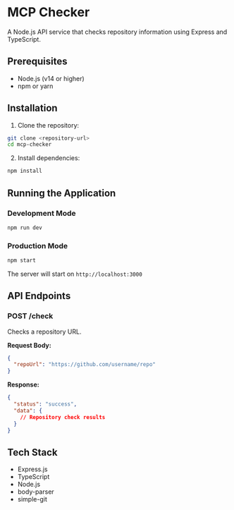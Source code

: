 # MCP Checker

A Node.js API service that checks repository information using Express and TypeScript.

## Prerequisites

- Node.js (v14 or higher)
- npm or yarn

## Installation

1. Clone the repository:
```bash
git clone <repository-url>
cd mcp-checker
```

2. Install dependencies:
```bash
npm install
```

## Running the Application

### Development Mode
```bash
npm run dev
```

### Production Mode
```bash
npm start
```

The server will start on `http://localhost:3000`

## API Endpoints

### POST /check
Checks a repository URL.

**Request Body:**
```json
{
  "repoUrl": "https://github.com/username/repo"
}
```

**Response:**
```json
{
  "status": "success",
  "data": {
    // Repository check results
  }
}
```

## Tech Stack

- Express.js
- TypeScript
- Node.js
- body-parser
- simple-git 